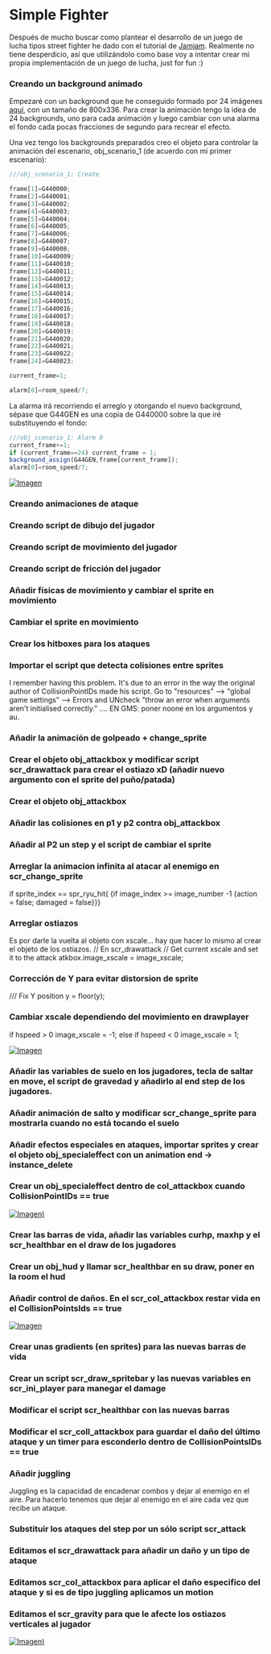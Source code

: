 # Simple Fighter

Después de mucho buscar como plantear el desarrollo de un juego de lucha tipos street fighter he dado con el tutorial de [Jamjam](http://jamjamtutorials.blogspot.ca/2012/08/making-your-first-2d-fighter.html). Realmente no tiene desperdicio, así que utilizándolo como base voy a intentar crear mi propia implementación de un juego de lucha, just for fun :)

### Creando un background animado

Empezaré con un background que he conseguido formado por 24 imágenes [aquí](http://twistedsifter.com/2013/05/animated-gifs-of-fighting-game-backgrounds/), con un tamaño de 800x336. Para crear la animación tengo la idea de 24 backgrounds, uno para cada animación y luego cambiar con una alarma el fondo cada pocas fracciones de segundo para recrear el efecto. 

Una vez tengo los backgrounds preparados creo el objeto para controlar la animación del escenario, obj_scenario_1 (de acuerdo con mi primer escenario):

```javascript
///obj_scenario_1: Create

frame[1]=G440000;
frame[2]=G440001;
frame[3]=G440002;
frame[4]=G440003;
frame[5]=G440004;
frame[6]=G440005;
frame[7]=G440006;
frame[8]=G440007;
frame[9]=G440008;
frame[10]=G440009;
frame[11]=G440010;
frame[12]=G440011;
frame[13]=G440012;
frame[14]=G440013;
frame[15]=G440014;
frame[16]=G440015;
frame[17]=G440016;
frame[18]=G440017;
frame[19]=G440018;
frame[20]=G440019;
frame[21]=G440020;
frame[22]=G440021;
frame[23]=G440022;
frame[24]=G440023;

current_frame=1;

alarm[0]=room_speed/7;
```

La alarma irá recorriendo el arreglo y otorgando el nuevo background, sépase que G44GEN es una copia de G440000 sobre la que iré substituyendo el fondo:

```javascript
///obj_scenario_1: Alarm 0
current_frame+=1;
if (current_frame==24) current_frame = 1;
background_assign(G44GEN,frame[current_frame]);
alarm[0]=room_speed/7;
```

[![Imagen](https://github.com/hcosta/referencia-gml/raw/master/aprendizaje/avanzados/25_simple_fighter.gmx/docs/img1.png)](https://github.com/hcosta/referencia-gml/raw/master/aprendizaje/avanzados/25_simple_fighter.gmx/docs/img1.png)

### Creando animaciones de ataque

### Creando script de dibujo del jugador

### Creando script de movimiento del jugador

### Creando script de fricción del jugador

### Añadir físicas de movimiento y cambiar el sprite en movimiento

### Cambiar el sprite en movimiento

### Crear los hitboxes para los ataques

### Importar el script que detecta colisiones entre sprites
I remember having this problem. It's due to an error in the way the original author of CollisionPointIDs made his script. Go to "resources" --> "global game settings" --> Errors and UNcheck "throw an error when arguments aren't initialised correctly." .... EN GMS: poner noone en los argumentos y au.

### Añadir la animación de golpeado + change_sprite

### Crear el objeto obj_attackbox y modificar script scr_drawattack para crear el ostiazo xD (añadir nuevo argumento con el sprite del puño/patada)

### Crear el objeto obj_attackbox

### Añadir las colisiones en p1 y p2 contra obj_attackbox

### Añadir al P2 un step y el script de cambiar el sprite

### Arreglar la animacion infinita al atacar al enemigo en scr_change_sprite
if sprite_index == spr_ryu_hit{
     {if image_index >= image_number -1
            {action = false; damaged = false}}}

### Arreglar ostiazos
Es por darle la vuelta al objeto con xscale... hay que hacer lo mismo al crear el objeto de los ostiazos.
// En scr_drawattack
// Get current xscale and set it to the attack 
atkbox.image_xscale = image_xscale;

### Corrección de Y para evitar distorsion de sprite
/// Fix Y position
y = floor(y);

### Cambiar xscale dependiendo del movimiento en drawplayer
if hspeed > 0 image_xscale = -1;
else if hspeed < 0  image_xscale = 1;

[![Imagen](https://github.com/hcosta/referencia-gml/raw/master/aprendizaje/avanzados/25_simple_fighter.gmx/docs/img10.png)](https://github.com/hcosta/referencia-gml/raw/master/aprendizaje/avanzados/25_simple_fighter.gmx/docs/img10.png)

### Añadir las variables de suelo en los jugadores, tecla de saltar en move, el script de gravedad y añadirlo al end step de los jugadores.

### Añadir animación de salto y modificar scr_change_sprite para mostrarla cuando no está tocando el suelo

### Añadir efectos especiales en ataques, importar sprites y crear el objeto obj_specialeffect con un animation end -> instance_delete

### Crear un obj_specialeffect dentro de col_attackbox cuando CollisionPointIDs == true

[![Imagen](https://github.com/hcosta/referencia-gml/raw/master/aprendizaje/avanzados/25_simple_fighter.gmx/docs/anim1.gif))](https://github.com/hcosta/referencia-gml/raw/master/aprendizaje/avanzados/25_simple_fighter.gmx/docs/anim1.gif)

### Crear las barras de vida, añadir las variables curhp, maxhp y el scr_healthbar en el draw de los jugadores

### Crear un obj_hud y llamar scr_healthbar en su draw, poner en la room el hud

### Añadir control de daños. En el scr_col_attackbox restar vida en el CollisionPointsIds == true

[![Imagen](https://github.com/hcosta/referencia-gml/raw/master/aprendizaje/avanzados/25_simple_fighter.gmx/docs/img11.png)](https://github.com/hcosta/referencia-gml/raw/master/aprendizaje/avanzados/25_simple_fighter.gmx/docs/img11.png)

### Crear unas gradients (en sprites) para las nuevas barras de vida

### Crear un script scr_draw_spritebar y las nuevas variables en scr_ini_player para manegar el damage

### Modificar el script scr_healthbar con las nuevas barras

### Modificar el scr_coll_attackbox para guardar el daño del último ataque y un timer para esconderlo dentro de CollisionPointsIDs == true

### Añadir juggling
Juggling es la capacidad de encadenar combos y dejar al enemigo en el aire. Para hacerlo tenemos que dejar al enemigo en el aire cada vez que recibe un ataque.

### Substituir los ataques del step por un sólo script scr_attack

### Editamos el scr_drawattack para añadir un daño y un tipo de ataque

### Editamos scr_col_attackbox para aplicar el daño especifico del ataque y si es de tipo juggling aplicamos un motion

### Editamos el scr_gravity para que le afecte los ostiazos verticales al jugador

[![Imagen](https://github.com/hcosta/referencia-gml/raw/master/aprendizaje/avanzados/25_simple_fighter.gmx/docs/anim2.gif))](https://github.com/hcosta/referencia-gml/raw/master/aprendizaje/avanzados/25_simple_fighter.gmx/docs/anim2.gif)








